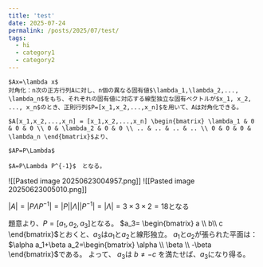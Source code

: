 ```yaml
---
title: 'test'
date: 2025-07-24
permalink: /posts/2025/07/test/
tags:
  - hi
  - category1
  - category2
---
```

	
	$Ax=\lambda x$
	対角化：n次の正方行列Aに対し、n個の異なる固有値$\lambda_1,\lambda_2,..., \lambda_n$をもち、それぞれの固有値に対応する線型独立な固有ベクトルが$x_1, x_2, ..., x_n$のとき、正則行列$P=[x_1,x_2,...,x_n]$を用いて、Aは対角化できる。
	
	$A[x_1,x_2,...,x_n] = [x_1,x_2,...,x_n] \begin{bmatrix} \lambda_1 & 0 & 0 & 0 \\ 0 & \lambda_2 & 0 & 0 \\ .. & .. & .. & .. \\ 0 & 0 & 0 & \lambda_n \end{bmatrix}$より、
	
	$AP=P\Lambda$
	
	$A=P\Lambda P^{-1}$　となる。

![[Pasted image 20250623004957.png]]
![[Pasted image 20250623005010.png]]


$|A|=|P\Lambda P^{-1}|=|P||\Lambda||P^{-1}|=|\Lambda|=3\times3\times2=18$となる

題意より、$P=[a_1,a_2,a_3]$となる。
$a_3= \begin{bmatrix} a \\ b\\ c \end{bmatrix}$とおくと、$a_3$は$a_1$と$a_2$と線形独立。
$a_1$と$a_2$が張られた平面は：
$\alpha a_1+\beta a_2=\begin{bmatrix} \alpha \\ \beta \\ -\beta \end{bmatrix}$である。
よって、
$a_3$は $b\neq -c$ を満たせば、$a_3$になり得る。








